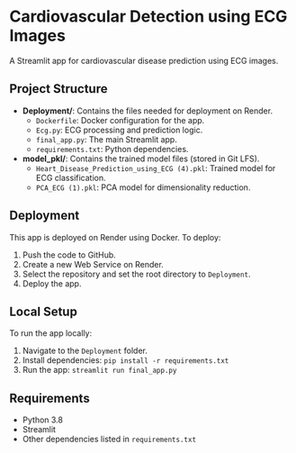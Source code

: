 # Cardiovascular Detection using ECG Images

A Streamlit app for cardiovascular disease prediction using ECG images.

## Project Structure
- **Deployment/**: Contains the files needed for deployment on Render.
  - `Dockerfile`: Docker configuration for the app.
  - `Ecg.py`: ECG processing and prediction logic.
  - `final_app.py`: The main Streamlit app.
  - `requirements.txt`: Python dependencies.
- **model_pkl/**: Contains the trained model files (stored in Git LFS).
  - `Heart_Disease_Prediction_using_ECG (4).pkl`: Trained model for ECG classification.
  - `PCA_ECG (1).pkl`: PCA model for dimensionality reduction.

## Deployment
This app is deployed on Render using Docker. To deploy:
1. Push the code to GitHub.
2. Create a new Web Service on Render.
3. Select the repository and set the root directory to `Deployment`.
4. Deploy the app.

## Local Setup
To run the app locally:
1. Navigate to the `Deployment` folder.
2. Install dependencies: `pip install -r requirements.txt`
3. Run the app: `streamlit run final_app.py`

## Requirements
- Python 3.8
- Streamlit
- Other dependencies listed in `requirements.txt`